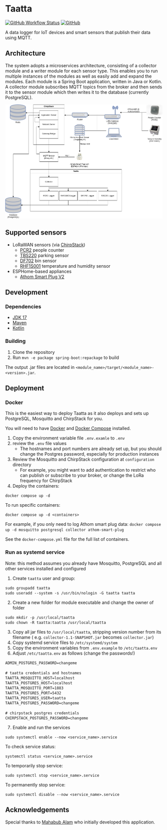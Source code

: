 # Taatta

[![GitHub Workflow Status](https://img.shields.io/github/actions/workflow/status/MonashSmartCityLivingLab/taatta/ci.yml?style=flat-square)](https://github.com/MonashSmartCityLivingLab/taatta/actions/workflows/ci.yml)
[![GitHub](https://img.shields.io/github/license/MonashSmartCityLivingLab/taatta?style=flat-square)](LICENSE)

A data logger for IoT devices and smart sensors that publish their data using MQTT.

## Architecture

The system adopts a microservices architecture, consisting of a collector module and a writer module for each sensor
type. This enables you to run multiple instances of the modules as well as easily add and expand the modules. Each
module is a Spring Boot application, written in Java or Kotlin. A collector module subscribes MQTT topics from the
broker and then sends it to the sensor module which then writes it to the database (currently PostgreSQL).

![Taatta architecture](docs/images/architecture.png)

## Supported sensors

- LoRaWAN sensors (via [ChirpStack](https://chirpstack.io/))
    - [PCR2](pcr2/README.md) people counter
    - [TBS220](tbs220/README.md) parking sensor
    - [DF702](df702/README.md) bin sensor
    - [RHF1S001](rhf1s001/README.md) temperature and humidity sensor
- ESPHome-based appliances
    - [Athom Smart Plug V2](athom-smart-plug/README.md)

## Development

### Dependencies

- [JDK 17](https://adoptium.net/temurin/releases/)
- [Maven](https://maven.apache.org/download.cgi)
- [Kotlin](https://kotlinlang.org/docs/getting-started.html)

### Building

1. Clone the repository
2. Run `mvn -e package spring-boot:repackage` to build

The output .jar files are located in `<module_name>/target/<module_name>-<version>.jar`.

## Deployment

### Docker

This is the easiest way to deploy Taatta as it also deploys and sets up PostgreSQL, Mosquitto and ChirpStack for you.

You will need to have [Docker](https://docs.docker.com/get-docker/)
and [Docker Compose](https://docs.docker.com/compose/install/) installed.

1. Copy the environment variable file `.env.examle` to `.env`
2. review the `.env` file values
    - The hostnames and port numbers are already set up, but you should change the Postgres password, especially for
      production instances
3. Review the Mosquitto and ChirpStack configuration at `configuration` directory
    - For example, you might want to add authentication to restrict who can publish or subscribe to your broker, or
      change the LoRa frequency for ChirpStack
4. Deploy the containers:

```shell
docker compose up -d
```

To run specific containers:

```shell
docker compose up -d <containers>
```

For example, if you only need to log Athom smart plug
data: `docker compose up -d mosquitto postgresql collector athom-smart-plug`

See the `docker-compose.yml` file for the full list of containers.

### Run as systemd service

Note: this method assumes you already have Mosquitto, PostgreSQL and all other services installed and configured

1. Create `taatta` user and group:

```shell
sudo groupadd taatta
sudo useradd --system -s /usr/bin/nologin -G taatta taatta
```

2. Create a new folder for module executable and change the owner of folder

```shell
sudo mkdir -p /usr/local/taatta
sudo chown -R taatta:taatta /usr/local/taatta
```

3. Copy all jar files to `/usr/local/taatta`, stripping version number from its filename (
   e.g. `collector-1.1-SNAPSHOT.jar` becomes `collector.jar`)
4. Copy systemd service files to `/etc/systemd/system`
5. Copy the environment variables from `.env.example` to `/etc/taatta.env`
6. Adjust `/etc/taatta.env` as follows (change the passwords!)

```shell
ADMIN_POSTGRES_PASSWORD=changeme

# taatta credentials and hostnames
TAATTA_MOSQUITTO_HOST=localhost
TAATTA_POSTGRES_HOST=localhost
TAATTA_MOSQUITTO_PORT=1883
TAATTA_POSTGRES_PORT=5432
TAATTA_POSTGRES_USER=taatta
TAATTA_POSTGRES_PASSWORD=changeme

# chirpstack postgres credentials
CHIRPSTACK_POSTGRES_PASSWORD=changeme
```

7. Enable and run the services

```shell
sudo systemctl enable --now <service_name>.service
```

To check service status:

```shell
systemctl status <service_name>.service
```

To temporarily stop service:

```shell
sudo systemctl stop <service_name>.service
```

To permanently stop service:

```shell
sudo systemctl disable --now <service_name>.service
```

## Acknowledgements

Special thanks to [Mahabub Alam](https://github.com/whilemind) who initially developed this application.